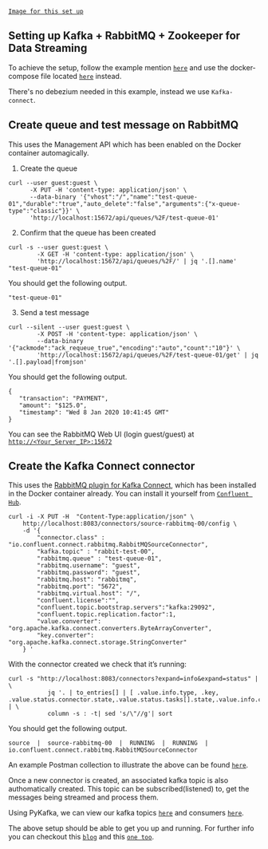 

[`Image for this set up`](https://github.com/vadramson/my_etl_quick_start/blob/master/images/RabbitMQ_kafka_Streams.drawio.png)


## Setting up Kafka + RabbitMQ + Zookeeper for Data Streaming

To achieve the setup, follow the example mention [`here`](url) and use the docker-compose file located [`here`](url) instead.

There's no debezium needed in this example, instead we use `Kafka-connect`.


## Create queue and test message on RabbitMQ

This uses the Management API which has been enabled on the Docker container automagically.

1. Create the queue

```
curl --user guest:guest \
      -X PUT -H 'content-type: application/json' \
      --data-binary '{"vhost":"/","name":"test-queue-01","durable":"true","auto_delete":"false","arguments":{"x-queue-type":"classic"}}' \
      'http://localhost:15672/api/queues/%2F/test-queue-01'
```

2. Confirm that the queue has been created

```
curl -s --user guest:guest \
        -X GET -H 'content-type: application/json' \
        'http://localhost:15672/api/queues/%2F/' | jq '.[].name'
"test-queue-01"
```
You should get the following output.

	"test-queue-01"

3. Send a test message

```
curl --silent --user guest:guest \
        -X POST -H 'content-type: application/json' \
        --data-binary '{"ackmode":"ack_requeue_true","encoding":"auto","count":"10"}' \
        'http://localhost:15672/api/queues/%2F/test-queue-01/get' | jq '.[].payload|fromjson'
```

You should get the following output.

	{
  	   "transaction": "PAYMENT",
  	   "amount": "$125.0",
  	   "timestamp": "Wed 8 Jan 2020 10:41:45 GMT"
	}


You can see the RabbitMQ Web UI (login guest/guest) at [`http://<Your_Server_IP>:15672`](url)


## Create the Kafka Connect connector

This uses the [RabbitMQ plugin for Kafka Connect](https://docs.confluent.io/kafka-connectors/rabbitmq-source/current/overview.html), which has been installed in the Docker container already. You can install it yourself from [`Confluent Hub`](https://www.confluent.io/hub/).


```
curl -i -X PUT -H  "Content-Type:application/json" \
    http://localhost:8083/connectors/source-rabbitmq-00/config \
    -d '{
        "connector.class" : "io.confluent.connect.rabbitmq.RabbitMQSourceConnector",
        "kafka.topic" : "rabbit-test-00",
        "rabbitmq.queue" : "test-queue-01",
        "rabbitmq.username": "guest",
        "rabbitmq.password": "guest",
        "rabbitmq.host": "rabbitmq",
        "rabbitmq.port": "5672",
        "rabbitmq.virtual.host": "/",
        "confluent.license":"",
        "confluent.topic.bootstrap.servers":"kafka:29092",
        "confluent.topic.replication.factor":1,
        "value.converter": "org.apache.kafka.connect.converters.ByteArrayConverter",
        "key.converter": "org.apache.kafka.connect.storage.StringConverter"
    } '
```

With the connector created we check that it’s running:

```
curl -s "http://localhost:8083/connectors?expand=info&expand=status" | \
           jq '. | to_entries[] | [ .value.info.type, .key, .value.status.connector.state,.value.status.tasks[].state,.value.info.config."connector.class"]|join(":|:")' | \
           column -s : -t| sed 's/\"//g'| sort
```

You should get the following output.

	source  |  source-rabbitmq-00  |  RUNNING  |  RUNNING  |  io.confluent.connect.rabbitmq.RabbitMQSourceConnector


An example Postman collection to illustrate the above can be found [`here`](url).


Once a new connector is created, an associated kafka topic is also authomatically created. This topic can be subscribed(listened) to, get the messages being streamed and process them.

Using PyKafka, we can view our kafka topics [`here`](url) and consumers [`here`](url).


The above setup should be able to get you up and running. For further info you can checkout this [`blog`](https://rmoff.net/2020/01/08/streaming-messages-from-rabbitmq-into-kafka-with-kafka-connect/)
and this [`one too`](https://medium.com/@danieljameskay/a-basic-overview-of-the-kafka-connect-rabbitmq-source-connector-abeba64ba453).




